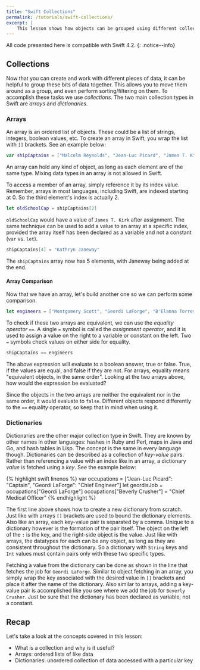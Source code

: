 ```yaml
---
title: "Swift Collections"
permalink: /tutorials/swift-collections/
excerpt: |
    This lesson shows how objects can be grouped using different collection data types, like arrays and dictionaries.
---
```


All code presented here is compatible with Swift 4.2.
{: .notice--info}

## Collections

Now that you can create and work with different pieces of data, it can be helpful to group these bits of data together. This allows you to move them around as a group, and even perform sorting/filtering on them. To accomplish these tasks we use *collections*. The two main collection types in Swift are *arrays* and *dictionaries*.

### Arrays

An array is an ordered list of objects. These could be a list of strings, integers, boolean values, etc. To create an array in Swift, you wrap the list with `[]` brackets. See an example below:

```swift
var shipCaptains = ["Malcolm Reynolds", "Jean-Luc Picard", "James T. Kirk", "Han Solo"]
```

An array can hold any kind of object, as long as each element are of the same type. Mixing data types in an array is not allowed in Swift.

To access a member of an array, simply reference it by its index value. Remember, arrays in most languages, including Swift, are indexed starting at 0. So the third element's index is actually 2.

```swift
let oldSchoolCap = shipCaptains[2]
```

`oldSchoolCap` would have a value of `James T. Kirk` after assignment. The same technique can be used to add a value to an array at a specific index, provided the array itself has been declared as a variable and not a constant (`var` vs. `let`).

```swift
shipCaptains[4] = "Kathryn Janeway"
```

The `shipCaptains` array now has 5 elements, with Janeway being added at the end.

#### Array Comparison

Now that we have an array, let's build another one so we can perform some comparison.

```swift
let engineers = ["Montgomery Scott", "Geordi LaForge", "B'Elanna Torres"]
```

To check if these two arrays are equivalent, we can use the *equality operator* `==`. A single `=` symbol is called the *assignment operator*, and it is used to assign a value on the right to a variable or constant on the left. Two `=` symbols check values on either side for equality.

```swift
shipCaptains == engineers
```

The above expression will evaluate to a boolean answer, true or false. True, if the values are equal, and false if they are not. For arrays, equality means "equivalent objects, in the same order". Looking at the two arrays above, how would the expression be evaluated?

Since the objects in the two arrays are neither the equivalent nor in the same order, it would evaluate to `false`. Different objects respond differently to the `==` equality operator, so keep that in mind when using it.

### Dictionaries

Dictionaries are the other major collection type in Swift. They are known by other names in other languages: hashes in Ruby and Perl, maps in Java and Go, and hash tables in Lisp. The concept is the same in every language though. Dictionaries can be described as a collection of *key-value* pairs. Rather than referencing a value with an index like in an array, a dictionary *value* is fetched using a *key*. See the example below:

{% highlight swift linenos %}
var occupations = ["Jean-Luc Picard": "Captain", "Geordi LaForge": "Chief Engineer"]
let geordisJob = occupations["Geordi LaForge"]
occupations["Beverly Crusher"] = "Chief Medical Officer"
{% endhighlight %}

The first line above shows how to create a new dictionary from scratch. Just like with arrays `[]` brackets are used to bound the dictionary elements. Also like an array, each key-value pair is separated by a comma. Unique to a dictionary however is the formation of the pair itself. The object on the left of the `:` is the key, and the right-side object is the value. Just like with arrays, the datatypes for each can be any object, as long as they are consistent throughout the dictionary. So a dictionary with `String` keys and `Int` values must contain pairs only with these two specific types.

Fetching a value from the dictionary can be done as shown in the line that fetches the job for `Geordi LaForge`. Similar to object fetching in an array, you simply wrap the key associated with the desired value in `[]` brackets and place it after the name of the dictionary. Also similar to arrays, adding a key-value pair is accomplished like you see where we add the job for `Beverly Crusher`. Just be sure that the dictionary has been declared as variable, not a constant.

## Recap
Let's take a look at the concepts covered in this lesson:

* What is a collection and why is it useful?
* Arrays: ordered lists of like data
* Dictionaries: unordered collection of data accessed with a particular key
